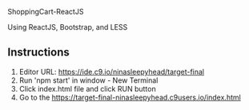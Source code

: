 ShoppingCart-ReactJS

Using ReactJS, Bootstrap, and LESS

## Instructions 

1. Editor URL: https://ide.c9.io/ninasleepyhead/target-final
2. Run 'npm start' in window - New Terminal
3. Click index.html file and click RUN button
4. Go to the https://target-final-ninasleepyhead.c9users.io/index.html


